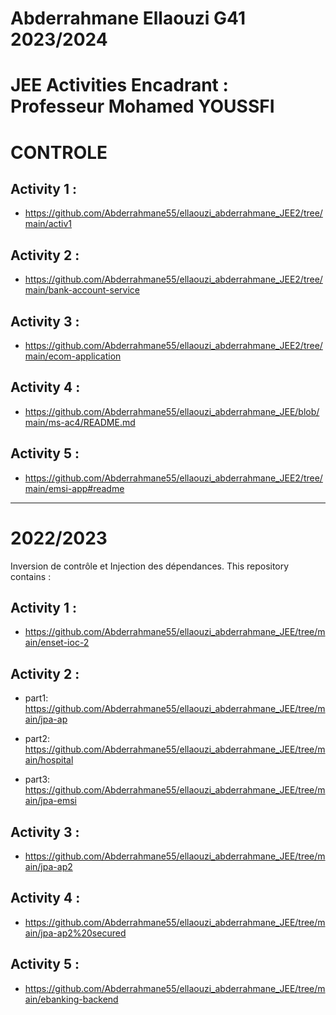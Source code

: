 # Abderrahmane Ellaouzi G41 2023/2024
#  JEE Activities Encadrant : Professeur Mohamed YOUSSFI 

  #  CONTROLE


  ## Activity 1 :

- https://github.com/Abderrahmane55/ellaouzi_abderrahmane_JEE2/tree/main/activ1

## Activity 2 :

- https://github.com/Abderrahmane55/ellaouzi_abderrahmane_JEE2/tree/main/bank-account-service

## Activity 3 : 

- https://github.com/Abderrahmane55/ellaouzi_abderrahmane_JEE2/tree/main/ecom-application

## Activity 4 :

- https://github.com/Abderrahmane55/ellaouzi_abderrahmane_JEE/blob/main/ms-ac4/README.md

## Activity 5 :

- https://github.com/Abderrahmane55/ellaouzi_abderrahmane_JEE2/tree/main/emsi-app#readme








--------------------------------------------------------------------------------------------
# 2022/2023

Inversion de contrôle et Injection des dépendances. This repository contains :

## Activity 1 :

- https://github.com/Abderrahmane55/ellaouzi_abderrahmane_JEE/tree/main/enset-ioc-2

## Activity 2 :

- part1:  https://github.com/Abderrahmane55/ellaouzi_abderrahmane_JEE/tree/main/jpa-ap

- part2:  https://github.com/Abderrahmane55/ellaouzi_abderrahmane_JEE/tree/main/hospital

- part3:  https://github.com/Abderrahmane55/ellaouzi_abderrahmane_JEE/tree/main/jpa-emsi

## Activity 3 : 

- https://github.com/Abderrahmane55/ellaouzi_abderrahmane_JEE/tree/main/jpa-ap2

## Activity 4 :

- https://github.com/Abderrahmane55/ellaouzi_abderrahmane_JEE/tree/main/jpa-ap2%20secured

## Activity 5 :

- https://github.com/Abderrahmane55/ellaouzi_abderrahmane_JEE/tree/main/ebanking-backend

